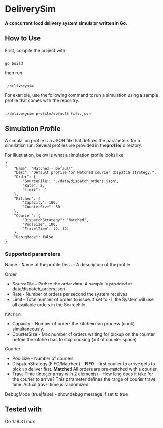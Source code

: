 # DeliverySim
#### A concurrent food delivery system simulator written in Go.

## How to Use
First, compile the project with

<code>
go build
</code>

then run

<code>
./deliverysim <path to Simulation Profile>
</code>

For example, use the following command to run a simulation using a sample profile that comes with the repositry.

<code>
./deliverysim profile/default-fifo.json
</code>

## Simulation Profile
A simulation profile is a JSON file that defines the parameters for a simulation run.
Several profiles are provided in the**profile/** directory.

For illustration, below is what a simulation profile looks like.
```
{
    "Name": "Matched - Default",
    "Desc": "Default profile for Matched courier dispatch strategy.",
    "Order": {
        "SourceFile": "./data/dispatch_orders.json",
        "Rate": 2,
        "Limit": -1
    },
    "Kitchen": {
        "Capacity": 100,
        "CounterSize": 30
    },
    "Courier": {
        "DispatchStrategy": "Matched",
        "PoolSize": 100,
        "TravelTime": [3, 15]
    },
    "DebugMode": false
}
```


### Supported parameters
Name - Name of the profile
Desc - A description of the profile

Order
* SourceFile - Path to the order data. A sample is provided at data/dispatch_orders.json
* Rate - Number of orders per second the system receives
* Limit - Total number of orders to issue. If set to -1, the System will use all available orders in the SourceFile

Kitchen
* Capacity - Number of orders the kitchen can process (cook) simultaneously.
* CounterSize - Max number of orders waiting for pickup on the counter before the kitchen has to stop cooking (out of counter space)

Courier
* PoolSize - Number of couriers
* DispatchStrategy (FIFO/Matched) - **FIFO** - first courier to arrive gets to pick up deliver first. **Matched** All orders are pre-matched with a courier.
* TravelTime (Integer array with 2 elements) - How long does it take for the courier to arrive? This parameter defines the range of courier travel time. Actual travel time is randomized.

DebugMode (true|false) - show debug message if set to true

## Tested with
Go 1.18.3
Linux
